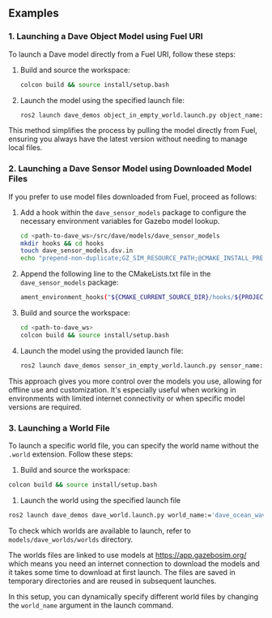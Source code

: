 ## Examples

### 1. Launching a Dave Object Model using Fuel URI

To launch a Dave model directly from a Fuel URI, follow these steps:

1. Build and source the workspace:

   ```bash
   colcon build && source install/setup.bash
   ```

2. Launch the model using the specified launch file:

   ```bash
   ros2 launch dave_demos object_in_empty_world.launch.py object_name:='mossy_cinder_block'
   ```

This method simplifies the process by pulling the model directly from Fuel, ensuring you always have the latest version without needing to manage local files.

### 2. Launching a Dave Sensor Model using Downloaded Model Files

If you prefer to use model files downloaded from Fuel, proceed as follows:

1. Add a hook within the `dave_sensor_models` package to configure the necessary environment variables for Gazebo model lookup.

   ```bash
   cd <path-to-dave_ws>/src/dave/models/dave_sensor_models
   mkdir hooks && cd hooks
   touch dave_sensor_models.dsv.in
   echo "prepend-non-duplicate;GZ_SIM_RESOURCE_PATH;@CMAKE_INSTALL_PREFIX@/share/@PROJECT_NAME@" >> dave_sensor_models.dsv.in
   ```

2. Append the following line to the CMakeLists.txt file in the `dave_sensor_models` package:

   ```bash
   ament_environment_hooks("${CMAKE_CURRENT_SOURCE_DIR}/hooks/${PROJECT_NAME}.dsv.in")
   ```

3. Build and source the workspace:

   ```bash
   cd <path-to-dave_ws>
   colcon build && source install/setup.bash
   ```

4. Launch the model using the provided launch file:

   ```bash
   ros2 launch dave_demos sensor_in_empty_world.launch.py sensor_name:='nortek_dvl500_300'
   ```

This approach gives you more control over the models you use, allowing for offline use and customization. It's especially useful when working in environments with limited internet connectivity or when specific model versions are required.

### 3. Launching a World File

To launch a specific world file, you can specify the world name without the `.world` extension. Follow these steps:

1. Build and source the workspace:

```bash
colcon build && source install/setup.bash
```

1. Launch the world using the specified launch file

```bash
ros2 launch dave_demos dave_world.launch.py world_name:='dave_ocean_waves'
```

To check which worlds are available to launch, refer to `models/dave_worlds/worlds` directory.

The worlds files are linked to use models at https://app.gazebosim.org/ which means you need an internet connection to download the models and it takes some time to download at first launch. The files are saved in temporary directories and are reused in subsequent launches.

In this setup, you can dynamically specify different world files by changing the `world_name` argument in the launch command.
